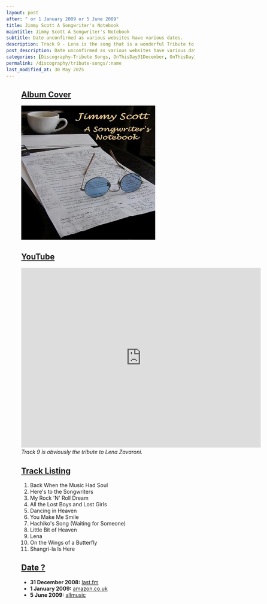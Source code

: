 ```yaml
---
layout: post
after: " or 1 January 2009 or 5 June 2009"
title: Jimmy Scott A Songwriter's Notebook
maintitle: Jimmy Scott A Songwriter's Notebook
subtitle: Date unconfirmed as various websites have various dates.
description: Track 9 - Lena is the song that is a wonderful Tribute to Lena Zavaroni.
post_description: Date unconfirmed as various websites have various dates.
categories: [Discography-Tribute Songs, OnThisDay31December, OnThisDay1June, OnThisDay5June, Year-2008]
permalink: /discography/tribute-songs/:name
last_modified_at: 30 May 2025
---
```


<figure class="fig1">
<div class="CardLayout CardLayout-Height1">
<div class="CardItem"><h2 id="infobox1" class="infobox"><a href="#infobox1">Album Cover</a></h2>
<div class="CardItem split"><img src="/assets/images/albums/jimmy-scott-a-Songwriters-notebook.webp" class="full-width" />
</div></div></div>
</figure>

<figure class="fig2">
<div class="CardLayout CardLayout-Height1">
<div class="CardItem"><h2 id="infobox2" class="infobox"><a href="#infobox2">YouTube</a></h2>
<div class="CardItem split"><div class="responsive-video"><iframe width="640px" height="480px" src="https://www.youtube.com/embed/QLaspFaye3A?rel=0&amp;showinfo=1" frameborder="0" allowfullscreen=""></iframe></div>
<cite>Track 9 is obviously the tribute to Lena Zavaroni.</cite>
</div></div></div>
</figure>

<figure class="fig1">
<div class="CardLayout CardLayout-Height2">
<div class="CardItem"><h2 id="infobox3" class="infobox"><a href="#infobox3">Track Listing</a></h2>
<div class="CardItem split">
<ol>
<li>Back When the Music Had Soul</li>
<li>Here's to the Songwriters</li>
<li>My Rock 'N' Roll Dream</li>
<li>All the Lost Boys and Lost Girls</li>
<li>Dancing in Heaven</li>
<li>You Make Me Smile</li>
<li>Hachiko's Song (Waiting for Someone)</li>
<li>Little Bit of Heaven</li>
<li>Lena</li>
<li>On the Wings of a Butterfly</li>
<li>Shangri-la Is Here</li>
</ol>
</div></div></div>
</figure>

<figure class="fig2">
<div class="CardLayout CardLayout-Height2">
<div class="CardItem"><h2 id="infobox3" class="infobox"><a href="#infobox3">Date ?</a></h2>
<div class="CardItem split">
<ul>
<li><strong>31 December 2008:</strong> <a class="external-link" href="https://www.last.fm/music/Jimmy+Scott/A+Songwriter%27s+Notebook">last.fm</a></li>
<li><strong>1 January 2009:</strong> <a class="external-link" href="https://www.amazon.co.uk/Songwriters-Notebook-Jimmy-Scott/dp/B002F17FNC">amazon.co.uk</a></li>
<li><strong>5 June 2009:</strong> <a class="external-link" href="https://www.allmusic.com/album/release/a-songwriters-notebook-mr0002292754">allmusic</a></li>
</ul>
</div></div></div>
</figure>

<style>
.CardLayout-Height1 {height:458.6px;}
.CardLayout-Height2 {height:407px;}
@media screen and (orientation:portrait) {.CardLayout-Height1, .CardLayout-Height2 {height: unset;}}
</style>

